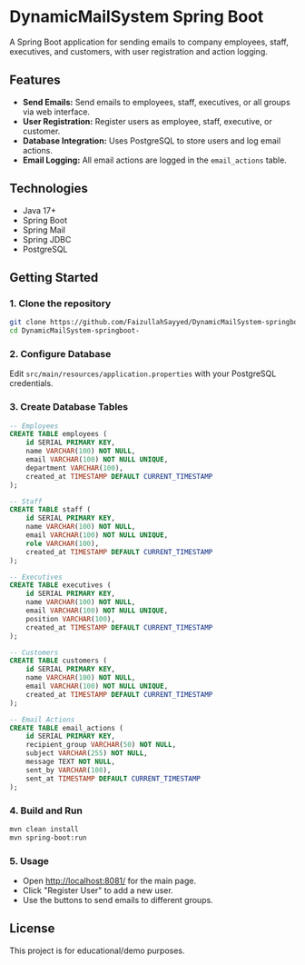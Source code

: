 # DynamicMailSystem Spring Boot

A Spring Boot application for sending emails to company employees, staff, executives, and customers, with user registration and action logging.

## Features

- **Send Emails:** Send emails to employees, staff, executives, or all groups via web interface.
- **User Registration:** Register users as employee, staff, executive, or customer.
- **Database Integration:** Uses PostgreSQL to store users and log email actions.
- **Email Logging:** All email actions are logged in the `email_actions` table.

## Technologies

- Java 17+
- Spring Boot
- Spring Mail
- Spring JDBC
- PostgreSQL

## Getting Started

### 1. Clone the repository

```bash
git clone https://github.com/FaizullahSayyed/DynamicMailSystem-springboot-.git
cd DynamicMailSystem-springboot-
```

### 2. Configure Database

Edit `src/main/resources/application.properties` with your PostgreSQL credentials.

### 3. Create Database Tables

```sql
-- Employees
CREATE TABLE employees (
    id SERIAL PRIMARY KEY,
    name VARCHAR(100) NOT NULL,
    email VARCHAR(100) NOT NULL UNIQUE,
    department VARCHAR(100),
    created_at TIMESTAMP DEFAULT CURRENT_TIMESTAMP
);

-- Staff
CREATE TABLE staff (
    id SERIAL PRIMARY KEY,
    name VARCHAR(100) NOT NULL,
    email VARCHAR(100) NOT NULL UNIQUE,
    role VARCHAR(100),
    created_at TIMESTAMP DEFAULT CURRENT_TIMESTAMP
);

-- Executives
CREATE TABLE executives (
    id SERIAL PRIMARY KEY,
    name VARCHAR(100) NOT NULL,
    email VARCHAR(100) NOT NULL UNIQUE,
    position VARCHAR(100),
    created_at TIMESTAMP DEFAULT CURRENT_TIMESTAMP
);

-- Customers
CREATE TABLE customers (
    id SERIAL PRIMARY KEY,
    name VARCHAR(100) NOT NULL,
    email VARCHAR(100) NOT NULL UNIQUE,
    created_at TIMESTAMP DEFAULT CURRENT_TIMESTAMP
);

-- Email Actions
CREATE TABLE email_actions (
    id SERIAL PRIMARY KEY,
    recipient_group VARCHAR(50) NOT NULL,
    subject VARCHAR(255) NOT NULL,
    message TEXT NOT NULL,
    sent_by VARCHAR(100),
    sent_at TIMESTAMP DEFAULT CURRENT_TIMESTAMP
);
```

### 4. Build and Run

```bash
mvn clean install
mvn spring-boot:run
```

### 5. Usage

- Open [http://localhost:8081/](http://localhost:8081/) for the main page.
- Click "Register User" to add a new user.
- Use the buttons to send emails to different groups.

## License

This project is for educational/demo purposes.